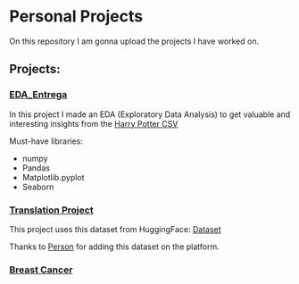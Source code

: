 # Personal Projects

On this repository I am gonna upload the projects I have worked on.

## Projects:

### [EDA_Entrega](https://github.com/CanaryBrianArmas/Personal_Projects/tree/main/EDA_Entrega)

In this project I made an EDA (Exploratory Data Analysis) to get valuable and interesting insights from the [Harry Potter CSV](https://www.kaggle.com/datasets/gulsahdemiryurek/harry-potter-dataset)

Must-have libraries:
* numpy
* Pandas
* Matplotlib.pyplot
* Seaborn


### [Translation Project](https://github.com/CanaryBrianArmas/Personal_Projects/tree/main/Deep_Learning/NLP/Helsinki_Opus_Books)

This project uses this dataset from HuggingFace: [Dataset](https://huggingface.co/datasets/Helsinki-NLP/opus_books)

Thanks to [Person](https://github.com/abhishekkrthakur) for adding this dataset on the platform.


### [Breast Cancer]()
